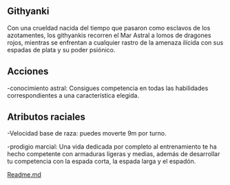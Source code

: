 Githyanki
-
Con una crueldad nacida del tiempo que pasaron como esclavos de los azotamentes, los githyankis recorren el Mar Astral a lomos de dragones rojos, mientras se enfrentan a cualquier rastro de la amenaza ilícida con sus espadas de plata y su poder psiónico.

Acciones
-
-conocimiento astral: Consigues competencia en todas las habilidades correspondientes a una característica elegida.

Atributos raciales
-
-Velocidad base de raza: puedes moverte 9m por turno.

-prodigio marcial: Una vida dedicada por completo al entrenamiento te ha hecho competente con armaduras ligeras y medias, además de desarrollar tu competencia con la espada corta, la espada larga y el espadón.

[Readme.md](Readme.md)